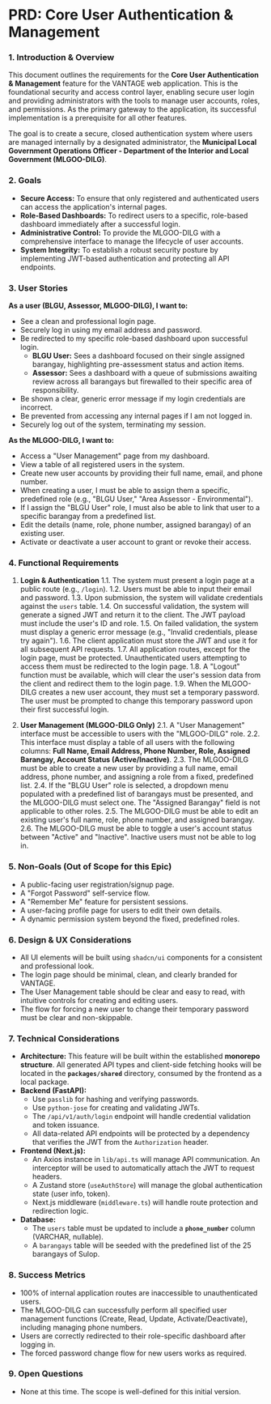 # **PRD: Core User Authentication & Management**

### **1. Introduction & Overview**

This document outlines the requirements for the **Core User Authentication & Management** feature for the VANTAGE web application. This is the foundational security and access control layer, enabling secure user login and providing administrators with the tools to manage user accounts, roles, and permissions. As the primary gateway to the application, its successful implementation is a prerequisite for all other features.

The goal is to create a secure, closed authentication system where users are managed internally by a designated administrator, the **Municipal Local Government Operations Officer - Department of the Interior and Local Government (MLGOO-DILG)**.

### **2. Goals**

*   **Secure Access:** To ensure that only registered and authenticated users can access the application's internal pages.
*   **Role-Based Dashboards:** To redirect users to a specific, role-based dashboard immediately after a successful login.
*   **Administrative Control:** To provide the MLGOO-DILG with a comprehensive interface to manage the lifecycle of user accounts.
*   **System Integrity:** To establish a robust security posture by implementing JWT-based authentication and protecting all API endpoints.

### **3. User Stories**

**As a user (BLGU, Assessor, MLGOO-DILG), I want to:**
*   See a clean and professional login page.
*   Securely log in using my email address and password.
*   Be redirected to my specific role-based dashboard upon successful login.
    *   **BLGU User:** Sees a dashboard focused on their single assigned barangay, highlighting pre-assessment status and action items.
    *   **Assessor:** Sees a dashboard with a queue of submissions awaiting review across all barangays but firewalled to their specific area of responsibility.
*   Be shown a clear, generic error message if my login credentials are incorrect.
*   Be prevented from accessing any internal pages if I am not logged in.
*   Securely log out of the system, terminating my session.

**As the MLGOO-DILG, I want to:**
*   Access a "User Management" page from my dashboard.
*   View a table of all registered users in the system.
*   Create new user accounts by providing their full name, email, and phone number.
*   When creating a user, I must be able to assign them a specific, predefined role (e.g., "BLGU User," "Area Assessor - Environmental").
*   If I assign the "BLGU User" role, I must also be able to link that user to a specific barangay from a predefined list.
*   Edit the details (name, role, phone number, assigned barangay) of an existing user.
*   Activate or deactivate a user account to grant or revoke their access.

### **4. Functional Requirements**

1.  **Login & Authentication**
    1.1. The system must present a login page at a public route (e.g., `/login`).
    1.2. Users must be able to input their email and password.
    1.3. Upon submission, the system will validate credentials against the `users` table.
    1.4. On successful validation, the system will generate a signed JWT and return it to the client. The JWT payload must include the user's ID and role.
    1.5. On failed validation, the system must display a generic error message (e.g., "Invalid credentials, please try again").
    1.6. The client application must store the JWT and use it for all subsequent API requests.
    1.7. All application routes, except for the login page, must be protected. Unauthenticated users attempting to access them must be redirected to the login page.
    1.8. A "Logout" function must be available, which will clear the user's session data from the client and redirect them to the login page.
    1.9. When the MLGOO-DILG creates a new user account, they must set a temporary password. The user must be prompted to change this temporary password upon their first successful login.

2.  **User Management (MLGOO-DILG Only)**
    2.1. A "User Management" interface must be accessible to users with the "MLGOO-DILG" role.
    2.2. This interface must display a table of all users with the following columns: **Full Name, Email Address, Phone Number, Role, Assigned Barangay, Account Status (Active/Inactive)**.
    2.3. The MLGOO-DILG must be able to create a new user by providing a full name, email address, phone number, and assigning a role from a fixed, predefined list.
    2.4. If the "BLGU User" role is selected, a dropdown menu populated with a predefined list of barangays must be presented, and the MLGOO-DILG must select one. The "Assigned Barangay" field is not applicable to other roles.
    2.5. The MLGOO-DILG must be able to edit an existing user's full name, role, phone number, and assigned barangay.
    2.6. The MLGOO-DILG must be able to toggle a user's account status between "Active" and "Inactive". Inactive users must not be able to log in.

### **5. Non-Goals (Out of Scope for this Epic)**

*   A public-facing user registration/signup page.
*   A "Forgot Password" self-service flow.
*   A "Remember Me" feature for persistent sessions.
*   A user-facing profile page for users to edit their own details.
*   A dynamic permission system beyond the fixed, predefined roles.

### **6. Design & UX Considerations**

*   All UI elements will be built using `shadcn/ui` components for a consistent and professional look.
*   The login page should be minimal, clean, and clearly branded for VANTAGE.
*   The User Management table should be clear and easy to read, with intuitive controls for creating and editing users.
*   The flow for forcing a new user to change their temporary password must be clear and non-skippable.

### **7. Technical Considerations**

*   **Architecture:** This feature will be built within the established **monorepo structure**. All generated API types and client-side fetching hooks will be located in the **`packages/shared`** directory, consumed by the frontend as a local package.
*   **Backend (FastAPI):**
    *   Use `passlib` for hashing and verifying passwords.
    *   Use `python-jose` for creating and validating JWTs.
    *   The `/api/v1/auth/login` endpoint will handle credential validation and token issuance.
    *   All data-related API endpoints will be protected by a dependency that verifies the JWT from the `Authorization` header.
*   **Frontend (Next.js):**
    *   An Axios instance in `lib/api.ts` will manage API communication. An interceptor will be used to automatically attach the JWT to request headers.
    *   A Zustand store (`useAuthStore`) will manage the global authentication state (user info, token).
    *   Next.js middleware (`middleware.ts`) will handle route protection and redirection logic.
*   **Database:**
    *   The `users` table must be updated to include a **`phone_number`** column (VARCHAR, nullable).
    *   A `barangays` table will be seeded with the predefined list of the 25 barangays of Sulop.

### **8. Success Metrics**

*   100% of internal application routes are inaccessible to unauthenticated users.
*   The MLGOO-DILG can successfully perform all specified user management functions (Create, Read, Update, Activate/Deactivate), including managing phone numbers.
*   Users are correctly redirected to their role-specific dashboard after logging in.
*   The forced password change flow for new users works as required.

### **9. Open Questions**

*   None at this time. The scope is well-defined for this initial version.